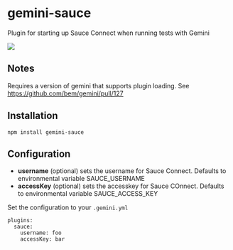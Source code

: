 # gemini-sauce
Plugin for starting up Sauce Connect when running tests with Gemini

![](https://travis-ci.org/Saulis/gemini-sauce.svg?branch=master)

## Notes
Requires a version of gemini that supports plugin loading. See https://github.com/bem/gemini/pull/127

## Installation
`npm install gemini-sauce`

## Configuration
- __username__ (optional) sets the username for Sauce Connect. Defaults to environmental variable SAUCE_USERNAME
- __accessKey__ (optional) sets the accesskey for Sauce COnnect. Defaults to environmental variable SAUCE_ACCESS_KEY

Set the configuration to your `.gemini.yml`

```
plugins:
  sauce:
    username: foo
    accessKey: bar
```
